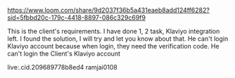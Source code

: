 https://www.loom.com/share/9d2037f36b5a431eaeb8add124ff6282?sid=5fbbd20c-179c-4418-8897-086c329c69f9

This is the client's requirements.
I have done 1, 2 task, Klaviyo integration left.
I found the solution, I will try and let you know about that.
He can't login Klaviyo account because when login, they need the verification code.
He can't login the Client's Klaviyo account

live:.cid.209689778b8ed4
ramjai0108
